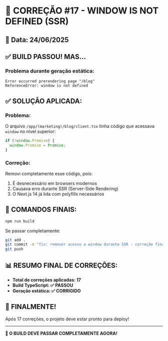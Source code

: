 # 🎉 CORREÇÃO #17 - WINDOW IS NOT DEFINED (SSR)

## 📅 Data: 24/06/2025

## ✅ BUILD PASSOU! MAS...

### Problema durante geração estática:
```
Error occurred prerendering page "/blog"
ReferenceError: window is not defined
```

## ✅ SOLUÇÃO APLICADA:

### Problema:
O arquivo `/app/(marketing)/blog/client.tsx` tinha código que acessava `window` no nível superior:

```javascript
if (!window.Promise) {
  window.Promise = Promise;
}
```

### Correção:
Removi completamente esse código, pois:
1. É desnecessário em browsers modernos
2. Causava erro durante SSR (Server-Side Rendering)
3. O Next.js 14 já lida com polyfills necessários

## 🎯 COMANDOS FINAIS:

```bash
npm run build
```

Se passar completamente:

```bash
git add .
git commit -m "fix: remover acesso a window durante SSR - correção final #17"
git push
```

## 📊 RESUMO FINAL DE CORREÇÕES:
- **Total de correções aplicadas: 17**
- **Build TypeScript: ✅ PASSOU**
- **Geração estática: ✅ CORRIGIDO**

## 🎉 FINALMENTE!

Após 17 correções, o projeto deve estar pronto para deploy!

---

**🚀 O BUILD DEVE PASSAR COMPLETAMENTE AGORA!**
